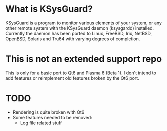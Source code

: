 # What is KSysGuard?
KSysGuard is a program to monitor various elements of your system, or any
other remote system with the KSysGuard daemon (ksysgardd) installed. 
Currently the daemon has been ported to Linux, FreeBSD, Irix, NetBSD,
OpenBSD, Solaris and Tru64 with varying degrees of completion.

# This is not an extended support repo
This is only for a basic port to Qt6 and Plasma 6 (Beta 1).
I don't intend to add features or reimplement old features broken by the Qt6 port. 


# TODO
- Rendering is quite broken with Qt6
- Some features needed to be removed:
  - Log file related stuff